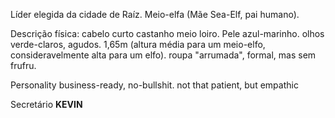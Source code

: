 Líder elegida da cidade de Raíz. Meio-elfa (Mãe Sea-Elf, pai humano).

Descrição física:
  cabelo curto castanho meio loiro. Pele azul-marinho. olhos verde-claros, agudos.
  1,65m (altura média para um meio-elfo, consideravelmente alta para um elfo). roupa
  "arrumada", formal, mas sem frufru.

Personality
  business-ready, no-bullshit. not that patient, but empathic

Secretário **KEVIN**